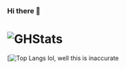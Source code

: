 ### Hi there 👋
![GHStats](https://github-readme-stats.vercel.app/api?username=dsanderson90&count_private=true)
=============
[![Top Langs](https://github-readme-stats.vercel.app/api/top-langs/?username=dsanderson90) lol, well this is inaccurate
<!--
**dsanderson90/dsanderson90** is a ✨ _special_ ✨ repository because its `README.md` (this file) appears on your GitHub profile.

Here are some ideas to get you started:

- 🔭 I’m currently working on ...
- 🌱 I’m currently learning ...
- 👯 I’m looking to collaborate on ...
- 🤔 I’m looking for help with ...
- 💬 Ask me about ...
- 📫 How to reach me: ...
- 😄 Pronouns: ...
- ⚡ Fun fact: ...
-->
